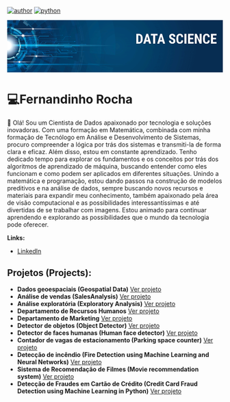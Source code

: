 

[![author](https://img.shields.io/badge/author-FernandinhoRocha-red.svg)](https://www.linkedin.com/in/fernandinho-rocha/)
[![python](https://img.shields.io/badge/python-3.12.0-blue.svg)](https://www.python.org/downloads/release/python-3120/)

<p align="center">
  <img src="banner.png" >
</p>

# 💻Fernandinho Rocha 

👋 Olá! Sou um Cientista de Dados apaixonado por tecnologia e soluções inovadoras. Com uma formação em Matemática, combinada com minha formação de Tecnólogo em Análise e Desenvolvimento de Sistemas, procuro compreender a lógica por trás dos sistemas e transmiti-la de forma clara e eficaz. Além disso, estou em constante aprendizado. Tenho dedicado tempo para explorar os fundamentos e os conceitos por trás dos algoritmos de aprendizado de máquina, buscando entender como eles funcionam e como podem ser aplicados em diferentes situações. Unindo a matemática e programação, estou dando passos na construção de modelos preditivos e na análise de dados, sempre buscando novos recursos e materiais para expandir meu conhecimento, também apaixonado pela área de visão computacional e as possibilidades interessantíssimas e até divertidas de se trabalhar com imagens. Estou animado para continuar aprendendo e explorando as possibilidades que o mundo da tecnologia pode oferecer.

**Links:**

* [LinkedIn](https://www.linkedin.com/in/fernandinho-rocha/)



## Projetos (Projects):

* **Dados geoespaciais (Geospatial Data)** [Ver projeto](https://github.com/Fernandinho937/Data-Science/tree/main/dados-geoespaciais)
* **Análise de vendas (SalesAnalysis)** [Ver projeto](https://github.com/Fernandinho937/Data-Science/tree/main/salesanalysis-dash)
* **Análise exploratória (Exploratory Analysis)** [Ver projeto](https://github.com/Fernandinho937/Data-Science/tree/main/Exploratory-Analysis)
*  **Departamento de Recursos Humanos** [Ver projeto](https://github.com/Fernandinho937/Data-Science-II/tree/main/Departamento-de-RH)
*   **Departamento de Marketing** [Ver projeto](https://github.com/Fernandinho937/Data-Science-II/tree/main/DepartamentoDeMarketing)
* **Detector de objetos (Object Detector)** [Ver projeto](https://github.com/Fernandinho937/Data-Science/tree/main/detector_ssd_mobilenet)
* **Detector de faces humanas (Human face detector)** [Ver projeto](https://github.com/Fernandinho937/Data-Science/blob/main/Deteccao_de_faces.ipynb)
* **Contador de vagas de estacionamento (Parking space counter)** [Ver projeto](https://github.com/Fernandinho937/Data-Science/tree/main/Contador-Vagas-Estacionamento)
* **Detecção de incêndio (Fire Detection using Machine Learning and Neural Networks)** [Ver projeto](https://github.com/Fernandinho937/Data-Science/blob/main/deteccao-de-incendio/fire_detect.ipynb)
* **Sistema de Recomendação de Filmes (Movie recommendation system)** [Ver projeto](https://github.com/Fernandinho937/Data-Science/tree/main/Sistema-de-Recomendacao)
* **Detecção de Fraudes em Cartão de Crédito (Credit Card Fraud Detection using Machine Learning in Python)** [Ver projeto](https://github.com/Fernandinho937/Data-Science-II/tree/main/DeteccaoDeFraudeCC)
